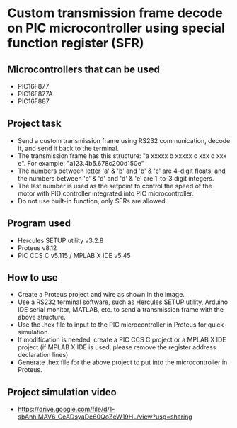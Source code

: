 # Custom transmission frame decode on PIC microcontroller using special function register (SFR)
## Microcontrollers that can be used
- PIC16F877
- PIC16F877A
- PIC16F887
## Project task
- Send a custom transmission frame using RS232 communication, decode it, and send it back to the terminal.
- The transmission frame has this structure: "a xxxxx b xxxxx c xxx d xxx e". For example: "a123.4b5.678c200d150e"
- The numbers between letter 'a' & 'b' and 'b' & 'c' are 4-digit floats, and the numbers between 'c' & 'd' and 'd' & 'e' are 1-to-3 digit integers.
- The last number is used as the setpoint to control the speed of the motor with PID controller integrated into PIC microcontroller.  
- Do not use built-in function, only SFRs are allowed.
## Program used
- Hercules SETUP utility v3.2.8
- Proteus v8.12
- PIC CCS C v5.115 / MPLAB X IDE v5.45
## How to use
- Create a Proteus project and wire as shown in the image.
- Use a RS232 terminal software, such as Hercules SETUP utility, Arduino IDE serial monitor, MATLAB, etc. to send a transmission frame with the above structure.
- Use the .hex file to input to the PIC microcontroller in Proteus for quick simulation.
- If modification is needed, create a PIC CCS C project or a MPLAB X IDE project (if MPLAB X IDE is used, please remove the register address declaration lines)
- Generate .hex file for the above project to put into the microcontroller in Proteus. 
## Project simulation video
- https://drive.google.com/file/d/1-sbAnhIMAV6_CeADsyaDe60QoZeW19HL/view?usp=sharing
